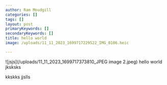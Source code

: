 ```yaml
---
author: Ram Moudgill
categories: []
tags: []
layout: post
primaryKeywords: []
secondaryKeywords: []
title: hello world
image: /uploads/11_11_2023_1699717229522_IMG_0106.heic

---
```

  
![jsjs](/uploads/11_11_2023_1699717373810_JPEG image 2.jpeg)
hello world&nbsp;
jksksks

kkskks
jjslls

